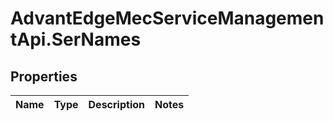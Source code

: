 # AdvantEdgeMecServiceManagementApi.SerNames

## Properties
Name | Type | Description | Notes
------------ | ------------- | ------------- | -------------



